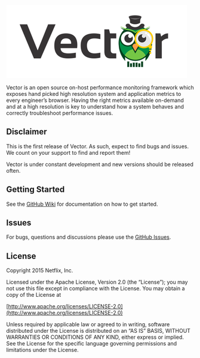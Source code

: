 ![Vector](vector.png)

Vector is an open source on-host performance monitoring framework which exposes hand picked high resolution system and application metrics to every engineer’s browser. Having the right metrics available on-demand and at a high resolution is key to understand how a system behaves and correctly troubleshoot performance issues.

## Disclaimer

This is the first release of Vector. As such, expect to find bugs and issues. We count on your support to find and report them!

Vector is under constant development and new versions should be released often.

## Getting Started

See the [GitHub Wiki](https://github.com/Netflix/vector/wiki/Getting-Started) for documentation on how to get started.

## Issues

For bugs, questions and discussions please use the [GitHub Issues](https://github.com/Netflix/vector/issues).

## License

Copyright 2015 Netflix, Inc.

Licensed under the Apache License, Version 2.0 (the “License”); you may not use this file except in compliance with the License. You may obtain a copy of the License at

[http://www.apache.org/licenses/LICENSE-2.0](http://www.apache.org/licenses/LICENSE-2.0)

Unless required by applicable law or agreed to in writing, software distributed under the License is distributed on an “AS IS” BASIS, WITHOUT WARRANTIES OR CONDITIONS OF ANY KIND, either express or implied. See the License for the specific language governing permissions and limitations under the License.
